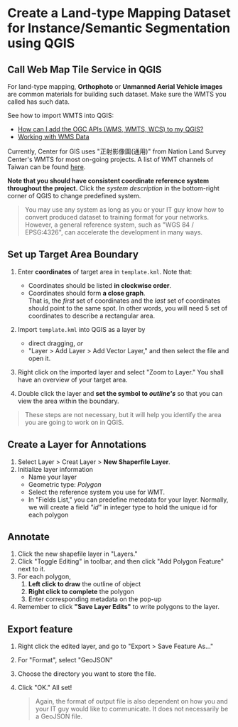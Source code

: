 # Create a Land-type Mapping Dataset for Instance/Semantic Segmentation using QGIS

## Call Web Map Tile Service  in QGIS
For land-type mapping, **Orthophoto** or **Unmanned Aerial Vehicle images** are common materials for building such dataset. Make sure the WMTS you called has such data.

See how to import WMTS into QGIS:
* [How can I add the OGC APIs (WMS, WMTS, WCS) to my QGIS?](https://land.copernicus.eu/global/faq/how-can-i-add-ogc-apis-wms-wmts-wcs-my-qgis)
* [Working with WMS Data](https://www.qgistutorials.com/en/docs/working_with_wms.html)


Currently, Center for GIS uses "正射影像圖(通用)" from Nation Land Survey Center's WMTS for most on-going projects. A list of WMT channels of Taiwan can be found [here](http://gis.rchss.sinica.edu.tw/qgis/?p=3640).

**Note that you should have consistent coordinate reference system throughout the project.** Click the *system description* in the bottom-right corner of QGIS to change predefined system.

> You may use any system as long as you or your IT guy know how to convert produced dataset to training format for your networks. However, a general reference system, such as "WGS 84 / EPSG:4326", can accelerate the development in many ways. 

## Set up Target Area Boundary 
1. Enter **coordinates** of target area in `template.kml`. Note that: 
    * Coordinates should be listed **in clockwise order**.
    * Coordinates should form **a close graph**.\
    That is, the *first* set of coordinates and the *last* set of coordinates should point to the same spot. In other words, you will need 5 set of coordinates to describe a rectangular area.
    
2. Import `template.kml` into QGIS as a layer by 
    * direct dragging, *or*
    * "Layer > Add Layer > Add Vector Layer," and then select the file and open it.
3. Right click on the imported layer and select "Zoom to Layer." You shall have an overview of your target area.
4. Double click the layer and **set the symbol to *outline's*** so that you can view the area within the boundary.
> These steps are not necessary, but it will help you identify the area you are going to work on in QGIS.

## Create a Layer for Annotations
1. Select Layer > Creat Layer > **New Shaperfile Layer**.
2. Initialize layer information
    * Name your layer
    * Geometric type: *Polygon*
    * Select the reference system you use for WMT.
    * In "Fields List," you can predefine metedata for your layer.
    Normally, we will create a field *"id"*  in integer type to hold the unique id for each polygon

## Annotate
1. Click the new shapefile layer in "Layers."
2. Click "Toggle Editing" in toolbar, and then click "Add Polygon Feature" next to it.
3. For each polygon, 
    1. **Left click to draw** the outline of object
    2. **Right click to complete** the polygon
    3. Enter corresponding metadata on the pop-up
4. Remember to click **"Save Layer Edits"** to write polygons to the layer.

## Export feature
1. Right click the edited layer, and go to "Export > Save Feature As..."
2. For "Format", select "GeoJSON"
3. Choose the directory you want to store the file.
4. Click "OK." All set!

    > Again, the format of output file is also dependent on how you and your IT guy would like to communicate. It does not necessarily be a GeoJSON file.
